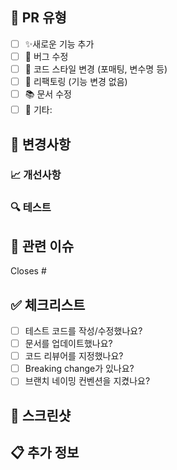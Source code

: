 ## 💬 PR 유형

<!-- 해당되는 항목에 x 표시해주세요 -->

- [ ] ✨새로운 기능 추가
- [ ] 🐛 버그 수정
- [ ] 🔨 코드 스타일 변경 (포매팅, 변수명 등)
- [ ] 🔄 리팩토링 (기능 변경 없음)
- [ ] 📚 문서 수정
- [ ] 🐌 기타:

## 💬 변경사항

<!-- 주요 변경사항을 설명해주세요 -->

### 📈 개선사항

<!-- 이 PR로 인한 개선점을 설명해주세요 -->

### 🔍 테스트

<!-- 어떻게 테스트했는지 설명해주세요 -->

## 🔗 관련 이슈

<!-- #이슈번호 형태로 링크해주세요 -->

Closes #

## ✅ 체크리스트

<!-- 해당되는 항목에 x 표시해주세요 -->

- [ ] 테스트 코드를 작성/수정했나요?
- [ ] 문서를 업데이트했나요?
- [ ] 코드 리뷰어를 지정했나요?
- [ ] Breaking change가 있나요?
- [ ] 브랜치 네이밍 컨벤션을 지켰나요?

## 📸 스크린샷

<!-- UI 변경사항이 있다면 첨부해주세요 -->

## 📋 추가 정보

<!-- 리뷰어가 알아야 할 추가 정보가 있다면 적어주세요 -->
